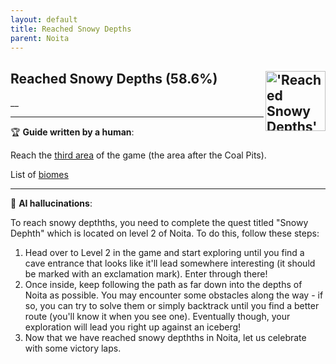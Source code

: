 ```yaml
---
layout: default
title: Reached Snowy Depths
parent: Noita
---
```


## Reached Snowy Depths (58.6%) <img align="right" src="https://cdn.cloudflare.steamstatic.com/steamcommunity/public/images/apps/881100/84d2845edbfe01a27b855f235023d7ea5f3e770a.jpg" alt="'Reached Snowy Depths' achievement icon" width="96" height="96">

__

---

:trophy: **Guide written by a human**:

Reach the [third area](https://noita.wiki.com/wiki/Snowy_Depths) of the game (the area after the Coal Pits). 

List of [biomes](https://noita.wiki.gg/wiki/Biomes)

---

:robot: **AI hallucinations**:

To reach snowy depthths, you need to complete the quest titled "Snowy Dephth" which is located on level 2 of Noita. To do this, follow these steps:

1. Head over to Level 2 in the game and start exploring until you find a cave entrance that looks like it'll lead somewhere interesting (it should be marked with an exclamation mark). Enter through there!
2. Once inside, keep following the path as far down into the depths of Noita as possible. You may encounter some obstacles along the way - if so, you can try to solve them or simply backtrack until you find a better route (you'll know it when you see one). Eventually though, your exploration will lead you right up against an iceberg!
3. Now that we have reached snowy depthths in Noita, let us celebrate with some victory laps.
